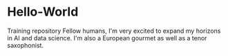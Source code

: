 # Hello-World
Training repository
Fellow humans,
I'm very excited to expand my horizons in AI and data science.  I'm also a European gourmet as well as a tenor saxophonist.
